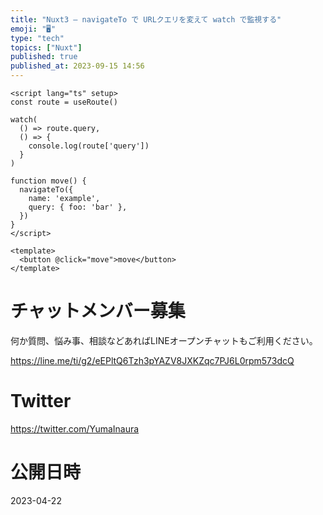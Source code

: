 ```yaml
---
title: "Nuxt3 – navigateTo で URLクエリを変えて watch で監視する"
emoji: "🖥"
type: "tech"
topics: ["Nuxt"]
published: true
published_at: 2023-09-15 14:56
---
```


```vue
<script lang="ts" setup>
const route = useRoute()

watch(
  () => route.query,
  () => {
    console.log(route['query'])
  }
)

function move() {
  navigateTo({
    name: 'example',
    query: { foo: 'bar' },
  })
}
</script>

<template>
  <button @click="move">move</button>
</template>

```


# チャットメンバー募集


何か質問、悩み事、相談などあればLINEオープンチャットもご利用ください。

https://line.me/ti/g2/eEPltQ6Tzh3pYAZV8JXKZqc7PJ6L0rpm573dcQ


# Twitter

https://twitter.com/YumaInaura


# 公開日時

2023-04-22
